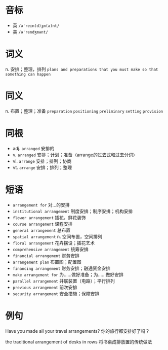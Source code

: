 # 音标

- 英 `/ə'reɪn(d)ʒm(ə)nt/`
- 美 `/ə'rendʒmənt/`

# 词义

n. 安排；整理，排列
`plans and preparations that you must make so that something can happen`

# 同义

n. 布置；整理；准备
`preparation` `positioning` `preliminary` `setting` `provision`

# 同根

- adj. `arranged` 安排的
- v. `arranged` 安排；计划；准备（arrange的过去式和过去分词）
- vi. `arrange` 安排；排列；协商
- vt. `arrange` 安排；排列；整理

# 短语

- `arrangement for` 对…的安排
- `institutional arrangement` 制度安排；制序安排；机构安排
- `flower arrangement` 插花，鲜花装饰
- `course arrangement` 课程安排
- `general arrangement` 总布置
- `spatial arrangement` n. 空间布置，空间排列
- `floral arrangement` 花卉摆设；插花艺术
- `comprehensive arrangement` 统筹安排
- `financial arrangement` 财务安排
- `arrangement plan` 布置图；配置图
- `financing arrangement` 财务安排；融通资金安排
- `make arrangement for` 为……做好准备；为……做好安排
- `parallel arrangement` 并联装置（电路）；平行排列
- `previous arrangement` 前次安排
- `security arrangement` 安全措施；保障安排

# 例句

Have you made all your travel arrangements?
你的旅行都安排好了吗？

the traditional arrangement of desks in rows
将书桌成排放置的传统做法


